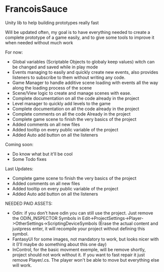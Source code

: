 # FrancoisSauce
Unity lib to help building prototypes really fast

Will be updated often, my goal is to have everything needed to create a complete prototype of a game easily, and to give some tools to improve it when needed without much work

For now:
  - Global variables (Scriptable Objects to globaly keep values) witch can be changed and saved while in play mode
  - Events managing to easily and quickly create new events, also provides listeners to subscribe to them without writing any code.
  - Game Manager to handle additive scene loading with events all the way along the loading process of the scene
  - Scene/View logic to create and manage scenes with ease.
  - Complete documentation on all the code already in the project
  - Level manager to quickly add levels to the game
  - Complete documentation on all the code already in the project
  - Complete comments on all the code Already in the project
  - Complete game scene to finish the very basics of the project
  - Added comments on all new files 
  - Added tooltip on every public variable of the project
  - Added Auto add button on all the listeners

  
Coming soon:
  - Do know what but it'll be cool
  - Some Todo fixes
  
Last Updates:
  - Complete game scene to finish the very basics of the project
  - Added comments on all new files 
  - Added tooltip on every public variable of the project
  - Added Auto add button on all the listeners


NEEDED PAID ASSETS:
  - Odin: if you don't have odin you can still use the project. Just remove the ODIN_INSPECTOR Symbols in Edit->ProjectSettings->Player->OtherSettings->ScriptingDeviceSymbols (Erase the actual content and justpress enter, it will recompile your project without defining this symbol.
  - FantasyUI for some images, not mandatory to work, but looks nicer with it (I'll maybe do something about this one day)
  - InControl, for the basic movment exemple, will be remove shortly, project should not work without it. If you want to fast repair it just remove Player/.cs. The player won't be able to move but everything else will work.
